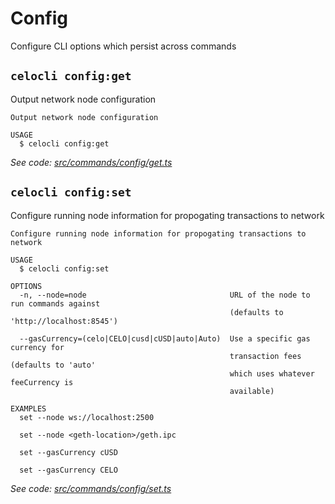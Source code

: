 # Config

Configure CLI options which persist across commands

## `celocli config:get`

Output network node configuration

```text
Output network node configuration

USAGE
  $ celocli config:get
```

_See code:_ [_src/commands/config/get.ts_](https://github.com/celo-org/celo-monorepo/tree/master/packages/cli/src/commands/config/get.ts)

## `celocli config:set`

Configure running node information for propogating transactions to network

```text
Configure running node information for propogating transactions to network

USAGE
  $ celocli config:set

OPTIONS
  -n, --node=node                                URL of the node to run commands against
                                                 (defaults to 'http://localhost:8545')

  --gasCurrency=(celo|CELO|cusd|cUSD|auto|Auto)  Use a specific gas currency for
                                                 transaction fees (defaults to 'auto'
                                                 which uses whatever feeCurrency is
                                                 available)

EXAMPLES
  set --node ws://localhost:2500

  set --node <geth-location>/geth.ipc

  set --gasCurrency cUSD

  set --gasCurrency CELO
```

_See code:_ [_src/commands/config/set.ts_](https://github.com/celo-org/celo-monorepo/tree/master/packages/cli/src/commands/config/set.ts)

